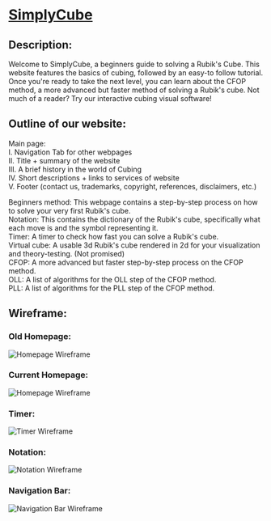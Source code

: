# [SimplyCube](https://alec-reyes.github.io/MgReyesCastillio)


## Description:
Welcome to SimplyCube, a beginners guide to solving a Rubik's Cube. This website features the basics of cubing, followed by an easy-to follow tutorial. Once you're ready to take the next level, you can learn about the CFOP method, a more advanced but faster method of solving a Rubik's cube. Not much of a reader? Try our interactive cubing visual software!  

## Outline of our website:  

Main page:   
I. Navigation Tab for other webpages  
II. Title + summary of the website  
III. A brief history in the world of Cubing   
IV. Short descriptions + links to services of website   
V. Footer (contact us, trademarks, copyright, references, disclaimers, etc.)  

Beginners method: This webpage contains a step-by-step process on how to solve your very first Rubik's cube.  
Notation: This contains the dictionary of the Rubik's cube, specifically what each move is and the symbol representing it.  
Timer: A timer to check how fast you can solve a Rubik's cube.  
Virtual cube: A usable 3d Rubik's cube rendered in 2d for your visualization and theory-testing. (Not promised)  
CFOP: A more advanced but faster step-by-step process on the CFOP method.  
OLL: A list of algorithms for the OLL step of the CFOP method.  
PLL: A list of algorithms for the PLL step of the CFOP method.  

## Wireframe:

### Old Homepage:
![Homepage Wireframe](https://user-images.githubusercontent.com/112668532/190655058-e765e2a2-2647-4a04-9ffb-0412be02a0dd.png)

### Current Homepage:
![Homepage Wireframe](https://user-images.githubusercontent.com/112668532/198275948-b51299d0-8cc1-4471-8a4a-b4584b6cd247.png)

### Timer:
![Timer Wireframe](https://user-images.githubusercontent.com/112668532/190655196-d8dba826-3312-43f6-9f7a-bd3438708488.png)

### Notation:
![Notation Wireframe](https://user-images.githubusercontent.com/112668532/190655315-5ce29158-13e3-46e3-8cf4-44eed26e91d3.png)

### Navigation Bar:
![Navigation Bar Wireframe](https://user-images.githubusercontent.com/112668532/190655854-8db5148c-1cd4-4978-82be-4631e5bb13e7.png)
